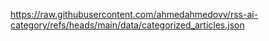 https://raw.githubusercontent.com/ahmedahmedovv/rss-ai-category/refs/heads/main/data/categorized_articles.json